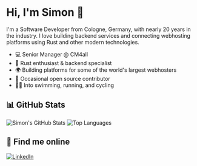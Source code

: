 # Hi, I'm Simon 👋

I'm a Software Developer from Cologne, Germany, with nearly 20 years in the industry. I love building backend services and connecting webhosting platforms using Rust and other modern technologies.

- 💻 Senior Manager @ CM4all
- 🦀 Rust enthusiast & backend specialist
- 🌍 Building platforms for some of the world's largest webhosters
- 🌱 Occasional open source contributor
- 🏊‍♂️ Into swimming, running, and cycling

## 📊 GitHub Stats
![Simon's GitHub Stats](https://github-readme-stats.vercel.app/api?username=simono&show_icons=true&hide_title=true&count_private=true&hide=stars&theme=default)
![Top Languages](https://github-readme-stats.vercel.app/api/top-langs/?username=simono&layout=compact&hide_title=true&theme=default)

## 🔗 Find me online
[![LinkedIn](https://img.shields.io/badge/LinkedIn-Connect-blue?logo=linkedin)](https://www.linkedin.com/in/solofs/)
